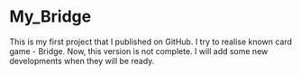 # My_Bridge

This is my first project that I published on GitHub.
I try to realise known card game - Bridge.
Now, this version is not complete. I will add some new developments when they will be ready.
